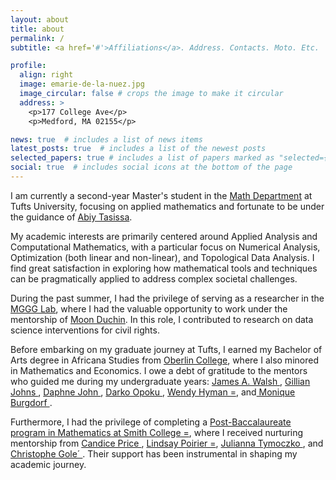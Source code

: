 ```yaml
---
layout: about
title: about
permalink: /
subtitle: <a href='#'>Affiliations</a>. Address. Contacts. Moto. Etc.

profile:
  align: right
  image: emarie-de-la-nuez.jpg
  image_circular: false # crops the image to make it circular
  address: >
    <p>177 College Ave</p>
    <p>Medford, MA 02155</p>

news: true  # includes a list of news items
latest_posts: true  # includes a list of the newest posts
selected_papers: true # includes a list of papers marked as "selected={true}"
social: true  # includes social icons at the bottom of the page
---
```

I am currently a second-year Master's student in the <a href="https://math.tufts.edu/"  target="_blank"> Math Department</a> at Tufts University, focusing on applied mathematics and fortunate to be under the guidance of <a href="https://math.tufts.edu/people/faculty/abiy-tasissa" target="_blank">Abiy Tasissa</a>.

My academic interests are primarily centered around Applied Analysis and Computational Mathematics, with a particular focus on Numerical Analysis, Optimization (both linear and non-linear), and Topological Data Analysis. I find great satisfaction in exploring how mathematical tools and techniques can be pragmatically applied to address complex societal challenges.

During the past summer, I had the privilege of serving as a researcher in the <a href="https://math.tufts.edu/people/faculty/abiy-tasissa" target="_blank">MGGG Lab</a>, where I had the valuable opportunity to work under the mentorship of  <a href="https://mggg.org/people/mduchin/" target="_blank">Moon Duchin</a>. In this role, I contributed to research on data science interventions for civil rights.

Before embarking on my graduate journey at Tufts, I earned my Bachelor of Arts degree in Africana Studies from <a href="https://www.oberlin.edu/arts-and-sciences/departments/africana-studies" target="_blank">Oberlin College</a>, where I also minored in Mathematics and Economics. I owe a debt of gratitude to the mentors who guided me during my undergraduate years: <a href="https://www.oberlin.edu/arts-and-sciences/departments/africana-studies" target="_blank">James A. Walsh </a>,
<a href="https://www.oberlin.edu/gillian-johns" target="_blank">Gillian Johns </a> , <a href="https://www.oberlin.edu/daphne-john" target="_blank">Daphne John </a>, <a href="https://www.oberlin.edu/darko-opoku" target="_blank">Darko Opoku </a>, <a href="https://www.oberlin.edu/wendy-beth-hyman" target="_blank">Wendy Hyman =</a>, and<a href="https://www.oberlin.edu/daphne-john" target="_blank"> Monique Burgdorf </a> .

Furthermore, I had the privilege of completing a <a href="https://www.smith.edu/academics/graduate/mathematics-postbaccalaureate" target="_blank">Post-Baccalaureate program in Mathematics at Smith College =</a>, where I received nurturing mentorship from <a href="https://www.smith.edu/academics/faculty/candice-price" target="_blank">Candice Price </a>, <a href="https://www.smith.edu/academics/faculty/lindsay-poirier" target="_blank">Lindsay Poirier =</a>, <a href="=https://www.smith.edu/academics/faculty/julianna-tymoczko" target="_blank"> Julianna Tymoczko </a>, and <a href="https://www.smith.edu/academics/faculty/christophe-gole" target="_blank"> Christophe Gole´ </a>. Their support has been instrumental in shaping my academic journey.















